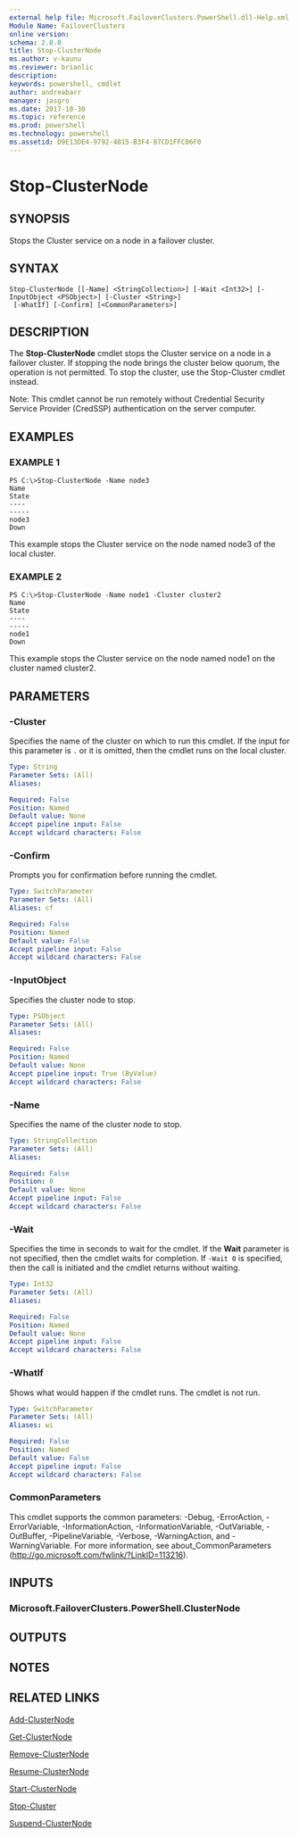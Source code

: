 ```yaml
---
external help file: Microsoft.FailoverClusters.PowerShell.dll-Help.xml
Module Name: FailoverClusters
online version: 
schema: 2.0.0
title: Stop-ClusterNode
ms.author: v-kaunu
ms.reviewer: brianlic
description: 
keywords: powershell, cmdlet
author: andreabarr
manager: jasgro
ms.date: 2017-10-30
ms.topic: reference
ms.prod: powershell
ms.technology: powershell
ms.assetid: D9E13DE4-9792-4015-B3F4-87CD1FFC06F0
---
```


# Stop-ClusterNode

## SYNOPSIS
Stops the Cluster service on a node in a failover cluster.

## SYNTAX

```
Stop-ClusterNode [[-Name] <StringCollection>] [-Wait <Int32>] [-InputObject <PSObject>] [-Cluster <String>]
 [-WhatIf] [-Confirm] [<CommonParameters>]
```

## DESCRIPTION
The **Stop-ClusterNode** cmdlet stops the Cluster service on a node in a failover cluster.
If stopping the node brings the cluster below quorum, the operation is not permitted.
To stop the cluster, use the Stop-Cluster cmdlet instead.

Note: This cmdlet cannot be run remotely without Credential Security Service Provider (CredSSP) authentication on the server computer.

## EXAMPLES

### EXAMPLE 1
```
PS C:\>Stop-ClusterNode -Name node3
Name                                                                      State 
----                                                                      ----- 
node3                                                                      Down
```

This example stops the Cluster service on the node named node3 of the local cluster.

### EXAMPLE 2
```
PS C:\>Stop-ClusterNode -Name node1 -Cluster cluster2
Name                                                                      State 
----                                                                      ----- 
node1                                                                      Down
```

This example stops the Cluster service on the node named node1 on the cluster named cluster2.

## PARAMETERS

### -Cluster
Specifies the name of the cluster on which to run this cmdlet.
If the input for this parameter is `.` or it is omitted, then the cmdlet runs on the local cluster.

```yaml
Type: String
Parameter Sets: (All)
Aliases: 

Required: False
Position: Named
Default value: None
Accept pipeline input: False
Accept wildcard characters: False
```

### -Confirm
Prompts you for confirmation before running the cmdlet.

```yaml
Type: SwitchParameter
Parameter Sets: (All)
Aliases: cf

Required: False
Position: Named
Default value: False
Accept pipeline input: False
Accept wildcard characters: False
```

### -InputObject
Specifies the cluster node to stop.

```yaml
Type: PSObject
Parameter Sets: (All)
Aliases: 

Required: False
Position: Named
Default value: None
Accept pipeline input: True (ByValue)
Accept wildcard characters: False
```

### -Name
Specifies the name of the cluster node to stop.

```yaml
Type: StringCollection
Parameter Sets: (All)
Aliases: 

Required: False
Position: 0
Default value: None
Accept pipeline input: False
Accept wildcard characters: False
```

### -Wait
Specifies the time in seconds to wait for the cmdlet.
If the **Wait** parameter is not specified, then the cmdlet waits for completion.
If `-Wait 0` is specified, then the call is initiated and the cmdlet returns without waiting.

```yaml
Type: Int32
Parameter Sets: (All)
Aliases: 

Required: False
Position: Named
Default value: None
Accept pipeline input: False
Accept wildcard characters: False
```

### -WhatIf
Shows what would happen if the cmdlet runs.
The cmdlet is not run.

```yaml
Type: SwitchParameter
Parameter Sets: (All)
Aliases: wi

Required: False
Position: Named
Default value: False
Accept pipeline input: False
Accept wildcard characters: False
```

### CommonParameters
This cmdlet supports the common parameters: -Debug, -ErrorAction, -ErrorVariable, -InformationAction, -InformationVariable, -OutVariable, -OutBuffer, -PipelineVariable, -Verbose, -WarningAction, and -WarningVariable. For more information, see about_CommonParameters (http://go.microsoft.com/fwlink/?LinkID=113216).

## INPUTS

### Microsoft.FailoverClusters.PowerShell.ClusterNode

## OUTPUTS

## NOTES

## RELATED LINKS

[Add-ClusterNode](./Add-ClusterNode.md)

[Get-ClusterNode](./Get-ClusterNode.md)

[Remove-ClusterNode](./Remove-ClusterNode.md)

[Resume-ClusterNode](./Resume-ClusterNode.md)

[Start-ClusterNode](./Start-ClusterNode.md)

[Stop-Cluster](./Stop-Cluster.md)

[Suspend-ClusterNode](./Suspend-ClusterNode.md)

